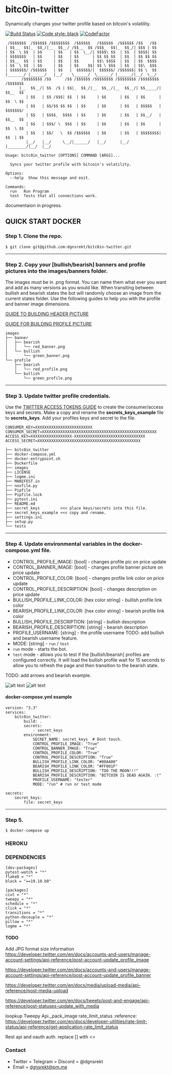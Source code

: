 # bitc0in-twitter
Dynamically changes your twitter profile based on bitcoin's volatility.

[![Build Status](https://travis-ci.com/dgnsrekt/bitc0in-twitter.svg?branch=master)](https://travis-ci.com/dgnsrekt/bitc0in-twitter)
[![Code style: black](https://img.shields.io/badge/code%20style-black-000000.svg)](https://github.com/ambv/black)
[![CodeFactor](https://www.codefactor.io/repository/github/dgnsrekt/bitc0in-twitter/badge)](https://www.codefactor.io/repository/github/dgnsrekt/bitc0in-twitter)


```
 /$$$$$$$  /$$$$$$ /$$$$$$$$  /$$$$$$   /$$$$$$  /$$$$$$ /$$   /$$
| $$__  $$|_  $$_/|__  $$__/ /$$__  $$ /$$$_  $$|_  $$_/| $$$ | $$
| $$  \ $$  | $$     | $$   | $$  \__/| $$$$\ $$  | $$  | $$$$| $$
| $$$$$$$   | $$     | $$   | $$      | $$ $$ $$  | $$  | $$ $$ $$
| $$__  $$  | $$     | $$   | $$      | $$\ $$$$  | $$  | $$  $$$$
| $$  \ $$  | $$     | $$   | $$    $$| $$ \ $$$  | $$  | $$\  $$$
| $$$$$$$/ /$$$$$$   | $$   |  $$$$$$/|  $$$$$$/ /$$$$$$| $$ \  $$
|_______/ |______/   |__/    \______/  \______/ |______/|__/  \__/
       /$$$$$$$$ /$$      /$$ /$$$$$$ /$$$$$$$$ /$$$$$$$$ /$$$$$$$$ /$$$$$$$
      |__  $$__/| $$  /$ | $$|_  $$_/|__  $$__/|__  $$__/| $$_____/| $$__  $$
         | $$   | $$ /$$$| $$  | $$     | $$      | $$   | $$      | $$  \ $$
         | $$   | $$/$$ $$ $$  | $$     | $$      | $$   | $$$$$   | $$$$$$$/
         | $$   | $$$$_  $$$$  | $$     | $$      | $$   | $$__/   | $$__  $$
         | $$   | $$$/ \  $$$  | $$     | $$      | $$   | $$      | $$  \ $$
         | $$   | $$/   \  $$ /$$$$$$   | $$      | $$   | $$$$$$$$| $$  | $$
         |__/   |__/     \__/|______/   |__/      |__/   |________/|__/  |__/

Usage: bitc0in_twitter [OPTIONS] COMMAND [ARGS]...

  Syncs your twitter profile with bitcoin's volatility.

Options:
  --help  Show this message and exit.

Commands:
  run   Run Program
  test  Tests that all connections work.
```
documentaion in progress.
## QUICK START DOCKER

### Step 1. Clone the repo.
```
$ git clone git@github.com:dgnsrekt/bitc0in-twitter.git
```
---
### Step 2. Copy your [bullish/bearish] banners and profile pictures into the images/banners folder.
The images must be in .png format. You can name them what ever you want and add as many versions as you would like. When transiting between bullish and bearish states the bot will randomly choose an image from the current states folder. Use the following guides to help you with the profile and banner image dimensions.

[GUIDE TO BUILDING HEADER PICTURE](https://blog.snappa.com/twitter-header-size/)

[GUIDE FOR BUILDING PROFILE PICTURE](https://blog.photofeeler.com/twitter-profile-picture-size/)

```
images
├── banner
│   ├── bearish
│   │   └── red_banner.png
│   └── bullish
│       └── green_banner.png
└── profile
    ├── bearish
    │   └── red_profile.png
    └── bullish
        └── green_profile.png
```
---
### Step 3. Update twitter profile credentials.
Use the [TWITTER ACCESS TOKENS GUIDE](https://developer.twitter.com/en/docs/basics/authentication/guides/access-tokens.html) to create the consumer/access keys and secrets. Make a copy and rename the **secrets_keys_example** file to **secrets_keys**. Add your profiles keys and secret to the file.

```
CONSUMER_KEY=XXXXXXXXXXXXXXXXXXXXXXXXX
CONSUMER_SECRET=XXXXXXXXXXXXXXXXXXXXXXXXXXXXXXXXXXXXXXXXXXXXXXXXXX
ACCESS_KEY=XXXXXXXXXXXXXXXXXX-XXXXXXXXXXXXXXXXXXXXXXXXXXXXXXX
ACCESS_SECRET=XXXXXXXXXXXXXXXXXXXXXXXXXXXXXXXXXXXXXXXXXXXXX
```
```
├── bitc0in_twitter
├── docker-compose.yml
├── docker-entrypoint.sh
├── Dockerfile
├── images
├── LICENSE
├── logme.ini
├── MANIFEST.in
├── noxfile.py
├── Pipfile
├── Pipfile.lock
├── pytest.ini
├── README.md
├── secret_keys         <<< place keys/secrets into this file.
├── secret_keys_example <<< copy and rename.
├── settings.ini
├── setup.py
└── tests

```
---
### Step 4. Update environmental variables in the docker-compose.yml file.

* CONTROL_PROFILE_IMAGE: [bool] - changes profile pic on price update
* CONTROL_BANNER_IMAGE: [bool] - changes profile banner picture on price update
* CONTROL_PROFILE_COLOR: [bool] - changes profile link color on price update
* CONTROL_PROFILE_DESCRIPTION: [bool] - changes description on price update
* BULLISH_PROFILE_LINK_COLOR: [hex color string] - bullish profile link color
* BEARISH_PROFILE_LINK_COLOR: [hex color string] - bearish profile link color
* BULLISH_PROFILE_DESCRIPTION: [string] - bullish description
* BEARISH_PROFILE_DESCRIPTION: [string] - bearish description
* PROFILE_USERNAME: [string] - the profile username TODO: add bullish and bearish username feature.
* MODE: [string] - `run` / `test`
 * `run` mode - starts the bot.
 * `test` mode - allows you to test if the [bullish/bearish] profiles are configured correctly. It will load the bullish profile wait for 15 seconds to allow you to refresh the page and then transition to the bearish state.


TODO: add arrows and bearish example.

![alt text](/docs/images/bullish_profile.png)
![alt text](/docs/images/bearish_profile.png)

#### docker-compose.yml example
```
version: "3.3"
services:
    bitc0in_twitter:
        build: .
        secrets:
            - secret_keys
        environment:
            SECRET_NAME: secret_keys  # Dont touch.
            CONTROL_PROFILE_IMAGE: "True"
            CONTROL_BANNER_IMAGE: "True"
            CONTROL_PROFILE_COLOR: "True"
            CONTROL_PROFILE_DESCRIPTION: "True"
            BULLISH_PROFILE_LINK_COLOR: "#00AA00"
            BEARISH_PROFILE_LINK_COLOR: "#FF001F"
            BULLISH_PROFILE_DESCRIPTION: "TOO THE MOON!!!"
            BEARISH_PROFILE_DESCRIPTION: "BITCOIN IS DEAD AGAIN. :("
            PROFILE_USERNAME: "tester"
            MODE: "run" # run or test mode

secrets:
    secret_keys:
        file: secret_keys

```
---

### Step 5.
```
$ docker-compose up
```

### HEROKU


### DEPENDENCIES
```
[dev-packages]
pytest-watch = "*"
flake8 = "*"
black = "==19.10.b0"

[packages]
ccxt = "*"
tweepy = "*"
schedule = "*"
click = "*"
transitions = "*"
python-decouple = "*"
pillow = "*"
logme = "*"
```

#### TODO
Add JPG format
size information
https://developer.twitter.com/en/docs/accounts-and-users/manage-account-settings/api-reference/post-account-update_profile_image

https://developer.twitter.com/en/docs/accounts-and-users/manage-account-settings/api-reference/post-account-update_profile_banner

https://developer.twitter.com/en/docs/media/upload-media/api-reference/post-media-upload

https://developer.twitter.com/en/docs/tweets/post-and-engage/api-reference/post-statuses-update_with_media

loopkup Tweepy Api._pack_image
rate_limit_status :reference: https://developer.twitter.com/en/docs/developer-utilities/rate-limit-status/api-reference/get-application-rate_limit_status

Rest api and oauth auth.
replace [] with <>
### Contact
* Twitter = Telegram = Discord = @dgnsrekt
* Email = dgnsrekt@pm.me
